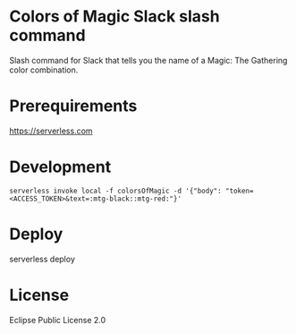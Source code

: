 # Colors of Magic Slack slash command

Slash command for Slack that tells you the name of a Magic: The Gathering color combination.

# Prerequirements

   https://serverless.com

# Development

    serverless invoke local -f colorsOfMagic -d '{"body": "token=<ACCESS_TOKEN>&text=:mtg-black::mtg-red:"}'

# Deploy

   serverless deploy

# License

Eclipse Public License 2.0
